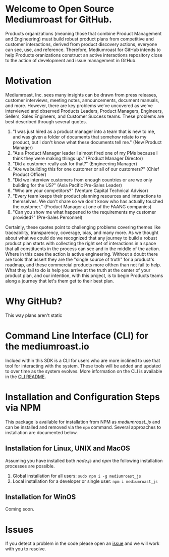 # Welcome to Open Source Mediumroast for GitHub.
Products organizations (meaning those that combine Product Management and Engineering) must build robust product plans from competitive and customer interactions, derived from product discovery actions, everyone can see, use, and reference. Therefore, Mediumroast for GitHub intends to help Products oranizations construct an active interactions repository close to the action of development and issue management in GitHub.    


# Motivation
Mediumroast, Inc. sees many insights can be drawn from press releases, customer interviews, meeting notes, announcements, document manuals, and more. However, there are key problems we've uncovered as we've interviewed and observed Products Leaders, Product Managers, Engineers, Sellers, Sales Engineers, and Customer Success teams.  These problems are best described through several quotes.

1. "I was just hired as a product manager into a team that is new to me, and was given a folder of documents that somehow relate to my product, but I don't know what these documents tell me." (New Product Manager)
2. "As a Product Manager leader I almost fired one of my PMs because I think they were making things up." (Product Manager Director)
3. "Did a customer really ask for that?" (Engineering Manager)
4. "Are we building this for one customer or all of our customers?" (Chief Product Officer)
5. "Did we interview customers from enough countries or are we only buliding for the US?" (Asia Pacific Pre-Sales Leader)
6. "Who are your competitors?" (Venture Capital Technical Advisor)
7. "Every team keeps their product planning resources and interactions to themselves. We don't share so we don't know who has actually touched the customer." (Product Manager at one of the FAANG companies)
8. "Can you show me what happened to the requirements my customer provided?" (Pre-Sales Personnel)

Certainly, these quotes point to challenging problems covering themes like traceability, transparency, coverage, bias, and many more.  As we thought about what we could do we recognized that any journey to build a robust product plan starts with collecting the right set of interactions in a space that all constituents in the process can see and in the middle of the action.  Where in this case the action is active engineering.  Without a doubt there are tools that assert they are the "single source of truth" for a product's roadmap, and these commercial products more ofthen than not fail to help.  What they fail to do is help you arrive at the truth at the center of your product plan, and our intention, with this project, is to begin Products teams along a journey that let's them get to their best plan.

# Why GitHub?
This way plans aren't static

# Command Line Interface (CLI) for the mediumroast.io
Inclued within this SDK is a CLI for users who are more inclined to use that tool for interacting with the system.  These tools will be added and updated to over time as the system evolves. More information on the CLI is available in the [CLI README](./cli/README.md).

# Installation and Configuration Steps via NPM
This package is available for installation from NPM as *mediumroast_js* and can be installed and removed via the `npm` command. Several approaches to installation are documented below.

## Installation for Linux, UNIX and MacOS
Assuming you have installed both *node.js* and *npm* the following installation processes are possible.
1. Global installation for all users: `sudo npm i -g mediumroast_js`
2. Local installation for a developer or single user: `npm i mediumroast_js`

## Installation for WinOS
Coming soon.

# Issues
If you detect a problem in the code please open an [issue](https://github.com/mediumroast/mediumroast_js/issues) and we will work with you to resolve.





